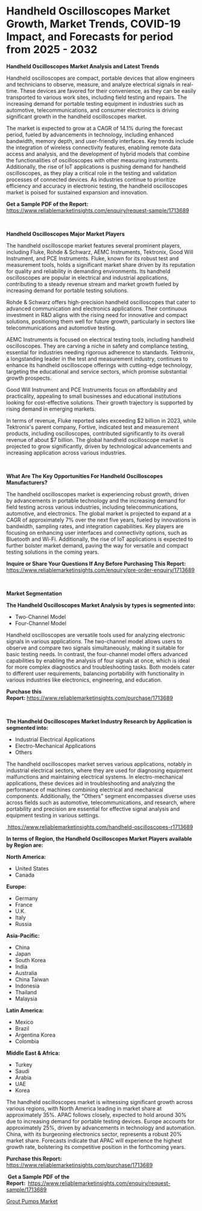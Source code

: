 <p><h1>Handheld Oscilloscopes Market Growth, Market Trends, COVID-19 Impact, and Forecasts for period from 2025 - 2032</h1></p><p><strong>Handheld Oscilloscopes Market Analysis and Latest Trends</strong></p>
<p><p>Handheld oscilloscopes are compact, portable devices that allow engineers and technicians to observe, measure, and analyze electrical signals in real-time. These devices are favored for their convenience, as they can be easily transported to various work sites, including field testing and repairs. The increasing demand for portable testing equipment in industries such as automotive, telecommunications, and consumer electronics is driving significant growth in the handheld oscilloscopes market.</p><p>The market is expected to grow at a CAGR of 14.1% during the forecast period, fueled by advancements in technology, including enhanced bandwidth, memory depth, and user-friendly interfaces. Key trends include the integration of wireless connectivity features, enabling remote data access and analysis, and the development of hybrid models that combine the functionalities of oscilloscopes with other measuring instruments. Additionally, the rise of IoT applications is pushing demand for handheld oscilloscopes, as they play a critical role in the testing and validation processes of connected devices. As industries continue to prioritize efficiency and accuracy in electronic testing, the handheld oscilloscopes market is poised for sustained expansion and innovation.</p></p>
<p><strong>Get a Sample PDF of the Report:&nbsp;</strong> <a href="https://www.reliablemarketinsights.com/enquiry/request-sample/1713689?utm_campaign=2951&utm_medium=2&utm_source=Github&utm_content=ia&utm_term=10042025&utm_id=handheld-oscilloscopes">https://www.reliablemarketinsights.com/enquiry/request-sample/1713689</a></p>
<p>&nbsp;</p>
<p><strong>Handheld Oscilloscopes Major Market Players</strong></p>
<p><p>The handheld oscilloscope market features several prominent players, including Fluke, Rohde & Schwarz, AEMC Instruments, Tektronix, Good Will Instrument, and PCE Instruments. Fluke, known for its robust test and measurement tools, holds a significant market share driven by its reputation for quality and reliability in demanding environments. Its handheld oscilloscopes are popular in electrical and industrial applications, contributing to a steady revenue stream and market growth fueled by increasing demand for portable testing solutions.</p><p>Rohde & Schwarz offers high-precision handheld oscilloscopes that cater to advanced communication and electronics applications. Their continuous investment in R&D aligns with the rising need for innovative and compact solutions, positioning them well for future growth, particularly in sectors like telecommunications and automotive testing.</p><p>AEMC Instruments is focused on electrical testing tools, including handheld oscilloscopes. They are carving a niche in safety and compliance testing, essential for industries needing rigorous adherence to standards. Tektronix, a longstanding leader in the test and measurement industry, continues to enhance its handheld oscilloscope offerings with cutting-edge technology, targeting the educational and service sectors, which promise substantial growth prospects.</p><p>Good Will Instrument and PCE Instruments focus on affordability and practicality, appealing to small businesses and educational institutions looking for cost-effective solutions. Their growth trajectory is supported by rising demand in emerging markets.</p><p>In terms of revenue, Fluke reported sales exceeding $2 billion in 2023, while Tektronix's parent company, Fortive, indicated test and measurement products, including oscilloscopes, contributed significantly to its overall revenue of about $7 billion. The global handheld oscilloscope market is projected to grow significantly, driven by technological advancements and increasing application across various industries.</p></p>
<p>&nbsp;</p>
<p><strong>What Are The Key Opportunities For Handheld Oscilloscopes Manufacturers?</strong></p>
<p><p>The handheld oscilloscopes market is experiencing robust growth, driven by advancements in portable technology and the increasing demand for field testing across various industries, including telecommunications, automotive, and electronics. The global market is projected to expand at a CAGR of approximately 7% over the next five years, fueled by innovations in bandwidth, sampling rates, and integration capabilities. Key players are focusing on enhancing user interfaces and connectivity options, such as Bluetooth and Wi-Fi. Additionally, the rise of IoT applications is expected to further bolster market demand, paving the way for versatile and compact testing solutions in the coming years.</p></p>
<p><strong>Inquire or Share Your Questions If Any Before Purchasing This Report:</strong> <a href="https://www.reliablemarketinsights.com/enquiry/pre-order-enquiry/1713689?utm_campaign=2951&utm_medium=2&utm_source=Github&utm_content=ia&utm_term=10042025&utm_id=handheld-oscilloscopes">https://www.reliablemarketinsights.com/enquiry/pre-order-enquiry/1713689</a></p>
<p>&nbsp;</p>
<p><strong>Market Segmentation</strong></p>
<p><strong>The Handheld Oscilloscopes Market Analysis by types is segmented into:</strong></p>
<p><ul><li>Two-Channel Model</li><li>Four-Channel Model</li></ul></p>
<p><p>Handheld oscilloscopes are versatile tools used for analyzing electronic signals in various applications. The two-channel model allows users to observe and compare two signals simultaneously, making it suitable for basic testing needs. In contrast, the four-channel model offers advanced capabilities by enabling the analysis of four signals at once, which is ideal for more complex diagnostics and troubleshooting tasks. Both models cater to different user requirements, balancing portability with functionality in various industries like electronics, engineering, and education.</p></p>
<p><strong>Purchase this Report:&nbsp;</strong><a href="https://www.reliablemarketinsights.com/purchase/1713689?utm_campaign=2951&utm_medium=2&utm_source=Github&utm_content=ia&utm_term=10042025&utm_id=handheld-oscilloscopes">https://www.reliablemarketinsights.com/purchase/1713689</a></p>
<p>&nbsp;</p>
<p><strong>The Handheld Oscilloscopes Market Industry Research by Application is segmented into:</strong></p>
<p><ul><li>Industrial Electrical Applications</li><li>Electro-Mechanical Applications</li><li>Others</li></ul></p>
<p><p>The handheld oscilloscopes market serves various applications, notably in industrial electrical sectors, where they are used for diagnosing equipment malfunctions and maintaining electrical systems. In electro-mechanical applications, these devices aid in troubleshooting and analyzing the performance of machines combining electrical and mechanical components. Additionally, the "Others" segment encompasses diverse uses across fields such as automotive, telecommunications, and research, where portability and precision are essential for effective signal analysis and equipment testing in various settings.</p></p>
<p><a href="https://www.reliablemarketinsights.com/handheld-oscilloscopes-r1713689?utm_campaign=2951&utm_medium=2&utm_source=Github&utm_content=ia&utm_term=10042025&utm_id=handheld-oscilloscopes">&nbsp;https://www.reliablemarketinsights.com/handheld-oscilloscopes-r1713689</a></p>
<p><strong>In terms of Region, the Handheld Oscilloscopes Market Players available by Region are:</strong></p>
<p>
    <p> <strong> North America: </strong>
        <ul>
            <li>United States</li>
            <li>Canada</li>
        </ul>
        </p> 
    <p> <strong> Europe: </strong>
        <ul>
            <li>Germany</li>
            <li>France</li>
            <li>U.K.</li>
            <li>Italy</li>
            <li>Russia</li>
        </ul>
        </p> 
    <p> <strong> Asia-Pacific: </strong>
        <ul>
            <li>China</li>
            <li>Japan</li>
            <li>South Korea</li>
            <li>India</li>
            <li>Australia</li>
            <li>China Taiwan</li>
            <li>Indonesia</li>
            <li>Thailand</li>
            <li>Malaysia</li>
        </ul>
        </p> 
    <p> <strong> Latin America: </strong>
        <ul>
            <li>Mexico</li>
            <li>Brazil</li>
            <li>Argentina Korea</li>
            <li>Colombia</li>
        </ul>
        </p> 
    <p> <strong> Middle East & Africa: </strong>
        <ul>
            <li>Turkey</li>
            <li>Saudi</li>
            <li>Arabia</li>
            <li>UAE</li>
            <li>Korea</li>
        </ul>
    </p>
    </p>
<p><p>The handheld oscilloscopes market is witnessing significant growth across various regions, with North America leading in market share at approximately 35%. APAC follows closely, expected to hold around 30% due to increasing demand for portable testing devices. Europe accounts for approximately 25%, driven by advancements in technology and automation. China, with its burgeoning electronics sector, represents a robust 20% market share. Forecasts indicate that APAC will experience the highest growth rate, bolstering its competitive position in the forthcoming years.</p></p>
<p><strong>Purchase this Report: </strong><a href="https://www.reliablemarketinsights.com/purchase/1713689?utm_campaign=2951&utm_medium=2&utm_source=Github&utm_content=ia&utm_term=10042025&utm_id=handheld-oscilloscopes">https://www.reliablemarketinsights.com/purchase/1713689</a></p>
<p>&nbsp;<strong>Get a Sample PDF of the Report:&nbsp;&nbsp;</strong><a href="https://www.reliablemarketinsights.com/enquiry/request-sample/1713689?utm_campaign=2951&utm_medium=2&utm_source=Github&utm_content=ia&utm_term=10042025&utm_id=handheld-oscilloscopes">https://www.reliablemarketinsights.com/enquiry/request-sample/1713689</a></p>
<p><strong></strong></p>
<p><p><a href="https://github.com/erkidrhoy/Market-Research-Report-List-1/blob/main/grout-pumps-market.md?utm_campaign=2951&utm_medium=2&utm_source=Github&utm_content=ia&utm_term=10042025&utm_id=handheld-oscilloscopes">Grout Pumps Market</a></p></p>
